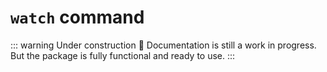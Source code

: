 # `watch` command

::: warning Under construction 🚧
Documentation is still a work in progress. But the package is fully functional and ready to use.
:::
